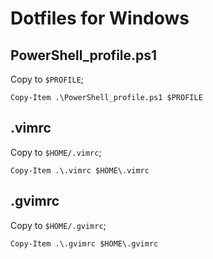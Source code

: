 # Dotfiles for Windows

## PowerShell\_profile.ps1

Copy to `$PROFILE`;

```
Copy-Item .\PowerShell_profile.ps1 $PROFILE
```

## .vimrc

Copy to `$HOME/.vimrc`;

```
Copy-Item .\.vimrc $HOME\.vimrc
```

## .gvimrc

Copy to `$HOME/.gvimrc`;

```
Copy-Item .\.gvimrc $HOME\.gvimrc
```

